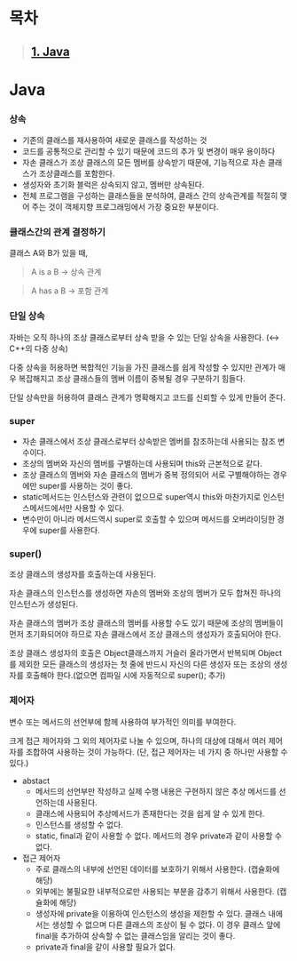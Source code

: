 # 목차
>## [1. Java](#Java)

# Java
### 상속

- 기존의 클래스를 재사용하여 새로운 클래스를 작성하는 것
- 코드를 공통적으로 관리할 수 있기 때문에 코드의 추가 및 변경이 매우 용이하다
- 자손 클래스가 조상 클래스의 모든 멤버를 상속받기 때문에, 기능적으로 자손 클래스가 조상클래스를 포함한다.
- 생성자와 초기화 블럭은 상속되지 않고, 멤버만 상속된다.
- 전체 프로그램을 구성하는 클래스들을 분석하여, 클래스 간의 상속관계를 적절히 맺어 주는 것이 객체지향 프로그래밍에서 가장 중요한 부분이다.

### 클래스간의 관계 결정하기

클래스 A와 B가 있을 때,

> A is a B → 상속 관계

> A has a B → 포함 관계
 

### 단일 상속

자바는 오직 하나의 조상 클래스로부터 상속 받을 수 있는 단일 상속을 사용한다. (↔ C++의 다중 상속)

다중 상속을 허용하면 복합적인 기능을 가진 클래스를 쉽게 작성할 수 있지만 관계가 매우 복잡해지고 조상 클래스들의 멤버 이름이 중복될 경우 구분하기 힘들다.

단일 상속만을 허용하여 클래스 관계가 명확해지고 코드를 신뢰할 수 있게 만들어 준다.

### super

- 자손 클래스에서 조상 클래스로부터 상속받은 멤버를 참조하는데 사용되는 참조 변수이다.
- 조상의 멤버와 자신의 멤버를 구별하는데 사용되며 this와 근본적으로 같다.
- 조상 클래스의 멤버와 자손 클래스의 멤버가 중복 정의되어 서로 구별해야하는 경우에만 super를 사용하는 것이 좋다.
- static메서드는 인스턴스와 관련이 없으므로 super역시 this와 마찬가지로 인스턴스메서드에서만 사용할 수 있다.
- 변수만이 아니라 메서드역시 super로 호출할 수 있으며 메서드를 오버라이딩한 경우에 super를 사용한다.

### super()

조상 클래스의 생성자를 호출하는데 사용된다.

자손 클래스의 인스턴스를 생성하면 자손의 멤버와 조상의 멤버가 모두 합쳐진 하나의 인스턴스가 생성된다.

자손 클래스의 멤버가 조상 클래스의 멤버를 사용할 수도 있기 때문에 조상의 멤버들이 먼저 초기화되어야 하므로 자손 클래스에서 조상 클래스의 생성자가 호출되어야 한다.

조상 클래스 생성자의 호출은 Object클래스까지 거슬러 올라가면서 반복되며 Object를 제외한 모든 클래스의 생성자는 첫 줄에 반드시 자신의 다른 생성자 또는 조상의 생성자를 호출해야 한다.(없으면 컴파일 시에 자동적으로 super(); 추가)

### 제어자

변수 또는 메서드의 선언부에 함께 사용하여 부가적인 의미를 부여한다.

크게 접근 제어자와 그 외의 제어자로 나눌 수 있으며, 하나의 대상에 대해서 여러 제어자를 조합하여 사용하는 것이 가능하다. (단, 접근 제어자는 네 가지 중 하나만 사용할 수 있다.)

- abstact
    - 메서드의 선언부만 작성하고 실제 수행 내용은 구현하지 않은 추상 메서드를 선언하는데 사용된다.
    - 클래스에 사용되어 추상메서드가 존재한다는 것을 쉽게 알 수 있게 한다.
    - 인스턴스를 생성할 수 없다.
    - static, final과 같이 사용할 수 없다. 메서드의 경우 private과 같이 사용할 수 없다.
- 접근 제어자
    - 주로 클래스의 내부에 선언된 데이터를 보호하기 위해서 사용한다. (캡슐화에 해당)
    - 외부에는 불필요한 내부적으로만 사용되는 부분을 감추기 위해서 사용한다. (캡슐화에 해당)
    - 생성자에 private을 이용하여 인스턴스의 생성을 제한할 수 있다. 클래스 내에서는 생성할 수 없으며 다른 클래스의 조상이 될 수 없다. 이 경우 클래스 앞에 final을 추가하여 상속할 수 없는 클래스임을 알리는 것이 좋다.
    - private과 final을 같이 사용할 필요가 없다.

